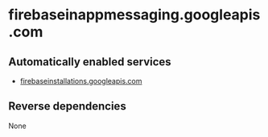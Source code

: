 # firebaseinappmessaging.googleapis.com

## Automatically enabled services

* [firebaseinstallations.googleapis.com](../firebaseinstallations.googleapis.com/)

## Reverse dependencies

None
